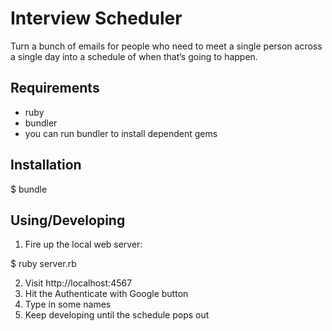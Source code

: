 # Interview Scheduler

Turn a bunch of emails for people who need to meet a single person across a single day into a schedule of when that’s going to happen.

## Requirements

* ruby
* bundler
* you can run bundler to install dependent gems

## Installation

  $ bundle


## Using/Developing

1. Fire up the local web server:

  $ ruby server.rb

2. Visit http://localhost:4567
3. Hit the Authenticate with Google button
4. Type in some names
5. Keep developing until the schedule pops out